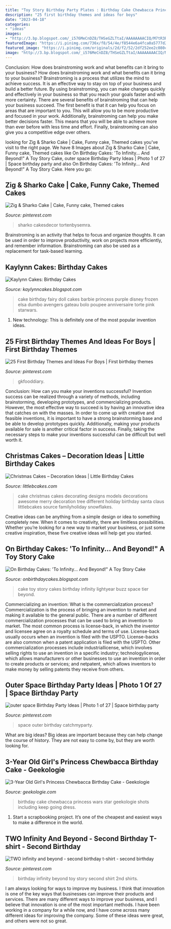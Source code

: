 ```yaml
---
title: "Toy Story Birthday Party Plates : Birthday Cake Chewbacca Princess Wars Star Geekologie Shots Including Keep Going Dress"
description: "25 first birthday themes and ideas for boys"
date: "2023-04-18"
categories:
- "ideas"
images:
- "http://3.bp.blogspot.com/_i576MeCnDZ8/THSeGZLTtaI/AAAAAAAACIQ/M7tR3R31NYI/s1600/Toy+Story+Cake+1+protected.jpg"
featuredImage: "https://i.pinimg.com/736x/f8/54/4e/f8544e6a4fca0a5777d2bc13be69b45b.jpg"
featured_image: "https://i.pinimg.com/originals/2d/f2/52/2df252ee2c080cc3df01e32c9d7219a6.jpg"
image: "http://3.bp.blogspot.com/_i576MeCnDZ8/THSeGZLTtaI/AAAAAAAACIQ/M7tR3R31NYI/s1600/Toy+Story+Cake+1+protected.jpg"
---
```



Conclusion: How does brainstroming work and what benefits can it bring to your business?
How does brainstroming work and what benefits can it bring to your business? Brainstroming is a process that utilizes the mind to achieve success. It is an effective way to stay on top of your business and build a better future. By using brainstroming, you can make changes quickly and effectively in your business so that you reach your goals faster and with more certainty. There are several benefits of brainstroming that can help your business succeed. The first benefit is that it can help you focus on areas that are important to you. This will allow you to be more productive and focused in your work. Additionally, brainstroming can help you make better decisions faster. This means that you will be able to achieve more than ever before with less time and effort. Finally, brainstroming can also give you a competitive edge over others.

	

		
looking for Zig &amp; Sharko Cake | Cake, Funny cake, Themed cakes you've visit to the right page. We have 8 Images about Zig &amp; Sharko Cake | Cake, Funny cake, Themed cakes like On Birthday Cakes: &#039;To Infinity... And Beyond!&quot; A Toy Story Cake, outer space Birthday Party Ideas | Photo 1 of 27 | Space birthday party and also On Birthday Cakes: &#039;To Infinity... And Beyond!&quot; A Toy Story Cake. Here you go:
		
    
## Zig &amp; Sharko Cake | Cake, Funny Cake, Themed Cakes

<img loading=lazy src="https://i.pinimg.com/736x/a7/ae/fa/a7aefaae6a9181d8a1bdd76c22125b03.jpg" onerror="this.onerror=null;this.src='https://tse1.mm.bing.net/th?id=OIP.xC7gfrydzAKESDkc0H-zvwHaJ3&amp;pid=15.1';" alt="Zig &amp; Sharko Cake | Cake, Funny cake, Themed cakes">

_Source: pinterest.com_

>sharko cakesdecor tortenbysemra. 

	

Brainstroming is an activity that helps to focus and organize thoughts. It can be used in order to improve productivity, work on projects more efficiently, and remember information. Brainstroming can also be used as a replacement for task-based learning.

    
## Kaylynn Cakes: Birthday Cakes

<img loading=lazy src="https://2.bp.blogspot.com/-cy78_RaFiA4/UJcGFJNIu2I/AAAAAAAAATk/isfxyqxSlJY/s1600/photo+copy+4.JPG" onerror="this.onerror=null;this.src='https://tse2.mm.bing.net/th?id=OIP.PK86inuSg1EFyHbKm-X3vgHaJ4&amp;pid=15.1';" alt="Kaylynn Cakes: Birthday Cakes">

_Source: kaylynncakes.blogspot.com_

>cake birthday fairy doll cakes barbie princess purple disney frozen elsa dumbo avengers gateau bolo poupee anniversaire torte pink starwars. 

	

1) New technology: This is definitely one of the most popular invention ideas.

    
## 25 First Birthday Themes And Ideas For Boys | First Birthday Themes

<img loading=lazy src="https://i.pinimg.com/736x/bc/1b/a9/bc1ba9063120555d7463eb4496c2e5ac.jpg" onerror="this.onerror=null;this.src='https://tse1.mm.bing.net/th?id=OIP.F_UbeDld10Njd59ZWX6c7AHaLH&amp;pid=15.1';" alt="25 First Birthday Themes and Ideas For Boys | First birthday themes">

_Source: pinterest.com_

>gkfooddiary. 

	

Conclusion: How can you make your inventions successful?
Invention success can be realized through a variety of methods, including brainstorming, developing prototypes, and commercializing products. However, the most effective way to succeed is by having an innovative idea that catches on with the masses. In order to come up with creative and feasible inventions, it is important to have a strong brainstorming base and be able to develop prototypes quickly. Additionally, making your products available for sale is another critical factor in success. Finally, taking the necessary steps to make your inventions successful can be difficult but well worth it.

    
## Christmas Cakes – Decoration Ideas | Little Birthday Cakes

<img loading=lazy src="http://www.littlebcakes.com/wp-content/uploads/2014/02/Christmas-Cake-Ideas-1024x936.jpg" onerror="this.onerror=null;this.src='https://tse3.mm.bing.net/th?id=OIP.q6FWFYU8k1tmgy_gy14ptAHaGx&amp;pid=15.1';" alt="Christmas Cakes – Decoration Ideas | Little Birthday Cakes">

_Source: littlebcakes.com_

>cake christmas cakes decorating designs models decorations awesome merry decoration tree different holiday birthday santa claus littlebcakes source familyholiday snowflakes. 

	

Creative ideas can be anything from a simple design or idea to something completely new. When it comes to creativity, there are limitless possibilities. Whether you’re looking for a new way to market your business, or just some creative inspiration, these five creative ideas will help get you started.

    
## On Birthday Cakes: &#039;To Infinity... And Beyond!&quot; A Toy Story Cake

<img loading=lazy src="http://3.bp.blogspot.com/_i576MeCnDZ8/THSeGZLTtaI/AAAAAAAACIQ/M7tR3R31NYI/s1600/Toy+Story+Cake+1+protected.jpg" onerror="this.onerror=null;this.src='https://tse3.mm.bing.net/th?id=OIP.U2s7PbqK3qUouP-id7wEawHaJ_&amp;pid=15.1';" alt="On Birthday Cakes: &#039;To Infinity... And Beyond!&quot; A Toy Story Cake">

_Source: onbirthdaycakes.blogspot.com_

>cake toy story cakes birthday infinity lightyear buzz space tier beyond. 

	

Commercializing an invention: What is the commercialization process?
Commercialization is the process of bringing an invention to market and making it available to the general public. There are a number of different commercialization processes that can be used to bring an invention to market. The most common process is license-back, in which the inventor and licensee agree on a royalty schedule and terms of use. License-back usually occurs when an invention is filed with the USPTO. License-backs are also common when a patent application is filed with the USPTO. Other commercialization processes include industriallicense, which involves selling rights to use an invention in a specific industry; technologylicense, which allows manufacturers or other businesses to use an invention in order to create products or services; and netpatent, which allows inventors to make money by selling patents they receive from others.

    
## Outer Space Birthday Party Ideas | Photo 1 Of 27 | Space Birthday Party

<img loading=lazy src="https://i.pinimg.com/originals/2d/f2/52/2df252ee2c080cc3df01e32c9d7219a6.jpg" onerror="this.onerror=null;this.src='https://tse4.mm.bing.net/th?id=OIP.KDYYf-m-5ZVkrJGUIrif9wHaJ4&amp;pid=15.1';" alt="outer space Birthday Party Ideas | Photo 1 of 27 | Space birthday party">

_Source: pinterest.com_

>space outer birthday catchmyparty. 

	

What are big ideas?
Big ideas are important because they can help change the course of history. They are not easy to come by, but they are worth looking for.

    
## 3-Year Old Girl&#039;s Princess Chewbacca Birthday Cake - Geekologie

<img loading=lazy src="http://geekologie.com/2015/12/11/princess-chewbacca-cake-2.jpg" onerror="this.onerror=null;this.src='https://tse1.mm.bing.net/th?id=OIP.Ar4_ZBq49PrsLHBonFxwXAHaKW&amp;pid=15.1';" alt="3-Year Old Girl&#039;s Princess Chewbacca Birthday Cake - Geekologie">

_Source: geekologie.com_

>birthday cake chewbacca princess wars star geekologie shots including keep going dress. 

	

1. Start a scrapbooking project. It’s one of the cheapest and easiest ways to make a difference in the world.

    
## TWO Infinity And Beyond - Second Birthday T-shirt - Second Birthday

<img loading=lazy src="https://i.pinimg.com/736x/f8/54/4e/f8544e6a4fca0a5777d2bc13be69b45b.jpg" onerror="this.onerror=null;this.src='https://tse2.mm.bing.net/th?id=OIP.WvroPnRQ1zacn4nbTRuiDQHaJ4&amp;pid=15.1';" alt="TWO infinity and beyond - second birthday t-shirt - second birthday">

_Source: pinterest.com_

>birthday infinity beyond toy story second shirt 2nd shirts. 

	

I am always looking for ways to improve my business. I think that innovation is one of the key ways that businesses can improve their products and services. There are many different ways to improve your business, and I believe that innovation is one of the most important methods. I have been working in a company for a while now, and I have come across many different ideas for improving the company. Some of these ideas were great, and others were not so great.

